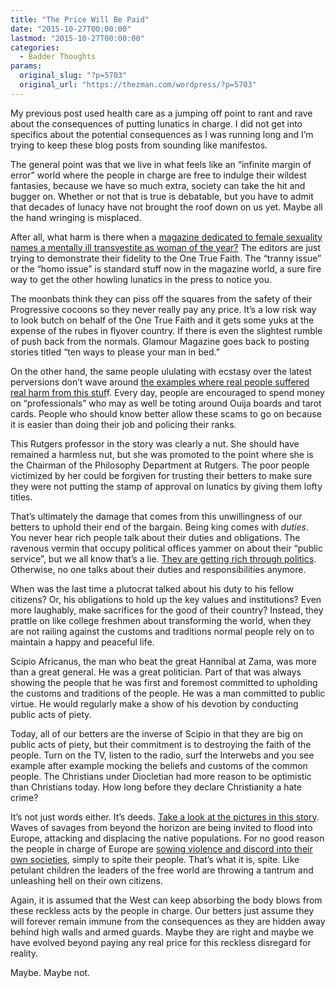 ```yaml
---
title: "The Price Will Be Paid"
date: "2015-10-27T00:00:00"
lastmod: "2015-10-27T00:00:00"
categories:
  - Badder Thoughts
params:
  original_slug: "?p=5703"
  original_url: "https://thezman.com/wordpress/?p=5703"
---
```


My previous post used health care as a jumping off point to rant and
rave about the consequences of putting lunatics in charge. I did not get
into specifics about the potential consequences as I was running long
and I’m trying to keep these blog posts from sounding like manifestos.

The general point was that we live in what feels like an “infinite
margin of error” world where the people in charge are free to indulge
their wildest fantasies, because we have so much extra, society can take
the hit and bugger on. Whether or not that is true is debatable, but you
have to admit that decades of lunacy have not brought the roof down on
us yet. Maybe all the hand wringing is misplaced.

After all, what harm is there when a <a
href="http://www.breitbart.com/big-government/2015/10/25/women-cry-foul-glamour-magazine-names-bruce-jenner-woman-year/"
rel="noopener" target="_blank">magazine dedicated to female sexuality
names a mentally ill transvestite as woman of the year?</a> The editors
are just trying to demonstrate their fidelity to the One True Faith. The
“tranny issue” or the “homo issue” is standard stuff now in the magazine
world, a sure fire way to get the other howling lunatics in the press to
notice you.

The moonbats think they can piss off the squares from the safety of
their Progressive cocoons so they never really pay any price. It’s a low
risk way to look butch on behalf of the One True Faith and it gets some
yuks at the expense of the rubes in flyover country. If there is even
the slightest rumble of push back from the normals. Glamour Magazine
goes back to posting stories titled “ten ways to please your man in
bed.”

On the other hand, the same people ululating with ecstasy over the
latest perversions don’t wave around <a
href="http://www.nytimes.com/2015/10/25/magazine/the-strange-case-of-anna-stubblefield.html?hpw&amp;rref=health&amp;action=click&amp;pgtype=Homepage&amp;module=well-region&amp;region=bottom-well&amp;WT.nav=bottom-well&amp;_r=0"
rel="noopener" target="_blank">the examples where real people suffered
real harm from this stuf</a>f. Every day, people are encouraged to spend
money on “professionals” who may as well be toting around Ouija boards
and tarot cards. People who should know better allow these scams to go
on because it is easier than doing their job and policing their ranks.

This Rutgers professor in the story was clearly a nut. She should have
remained a harmless nut, but she was promoted to the point where she is
the Chairman of the Philosophy Department at Rutgers. The poor people
victimized by her could be forgiven for trusting their betters to make
sure they were not putting the stamp of approval on lunatics by giving
them lofty titles.

That’s ultimately the damage that comes from this unwillingness of our
betters to uphold their end of the bargain. Being king comes with
*duties*. You never hear rich people talk about their duties and
obligations. The ravenous vermin that occupy political offices yammer on
about their “public service”, but we all know that’s a lie. <a
href="http://www.thewire.com/politics/2014/09/eric-cantor-to-land-on-his-feet-after-all-join-wall-street-investment-bank/379444/"
rel="noopener" target="_blank">They are getting rich through
politics</a>. Otherwise, no one talks about their duties and
responsibilities anymore.

When was the last time a plutocrat talked about his duty to his fellow
citizens? Or, his obligations to hold up the key values and
institutions? Even more laughably, make sacrifices for the good of their
country? Instead, they prattle on like college freshmen about
transforming the world, when they are not railing against the customs
and traditions normal people rely on to maintain a happy and peaceful
life.

Scipio Africanus, the man who beat the great Hannibal at Zama, was more
than a great general. He was a great politician. Part of that was always
showing the people that he was first and foremost committed to upholding
the customs and traditions of the people. He was a man committed to
public virtue. He would regularly make a show of his devotion by
conducting public acts of piety.

Today, all of our betters are the inverse of Scipio in that they are big
on public acts of piety, but their commitment is to destroying the faith
of the people. Turn on the TV, listen to the radio, surf the Interwebs
and you see example after example mocking the beliefs and customs of the
common people. The Christians under Diocletian had more reason to be
optimistic than Christians today. How long before they declare
Christianity a hate crime?

It’s not just words either. It’s deeds. <a
href="http://www.telegraph.co.uk/news/worldnews/europe/11955742/We-are-seeing-the-last-dying-days-of-open-frontiers-in-Europe.html"
rel="noopener" target="_blank">Take a look at the pictures in this
story</a>. Waves of savages from beyond the horizon are being invited to
flood into Europe, attacking and displacing the native populations. For
no good reason the people in charge of Europe are <a
href="http://www.breitbart.com/london/2015/10/09/migrant-violence-nearly-500-attacks-germany-year-alone/"
rel="noopener" target="_blank">sowing violence and discord into their
own societies</a>, simply to spite their people. That’s what it is,
spite. Like petulant children the leaders of the free world are throwing
a tantrum and unleashing hell on their own citizens.

Again, it is assumed that the West can keep absorbing the body blows
from these reckless acts by the people in charge. Our betters just
assume they will forever remain immune from the consequences as they are
hidden away behind high walls and armed guards. Maybe they are right and
maybe we have evolved beyond paying any real price for this reckless
disregard for reality.

Maybe. Maybe not.
